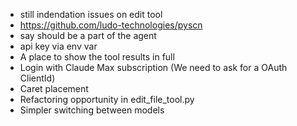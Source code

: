 - still indendation issues on edit tool
- https://github.com/ludo-technologies/pyscn
- say should be a part of the agent
- api key via env var
- A place to show the tool results in full
- Login with Claude Max subscription (We need to ask for a OAuth ClientId)
- Caret placement
- Refactoring opportunity in edit_file_tool.py
- Simpler switching between models
